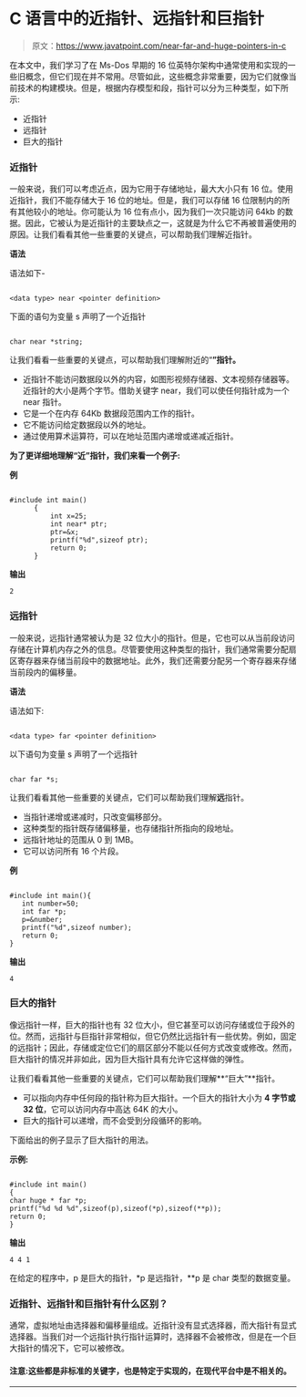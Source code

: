 # C 语言中的近指针、远指针和巨指针

> 原文：<https://www.javatpoint.com/near-far-and-huge-pointers-in-c>

在本文中，我们学习了在 Ms-Dos 早期的 16 位英特尔架构中通常使用和实现的一些旧概念，但它们现在并不常用。尽管如此，这些概念非常重要，因为它们就像当前技术的构建模块。但是，根据内存模型和段，指针可以分为三种类型，如下所示:

*   近指针
*   远指针
*   巨大的指针

### 近指针

一般来说，我们可以考虑近点，因为它用于存储地址，最大大小只有 16 位。使用近指针，我们不能存储大于 16 位的地址。但是，我们可以存储 16 位限制内的所有其他较小的地址。你可能认为 16 位有点小，因为我们一次只能访问 64kb 的数据。因此，它被认为是近指针的主要缺点之一，这就是为什么它不再被普遍使用的原因。让我们看看其他一些重要的关键点，可以帮助我们理解近指针。

**语法**

语法如下-

```

<data type> near <pointer definition>

```

下面的语句为变量 s 声明了一个近指针

```

char near *string;

```

让我们看看一些重要的关键点，可以帮助我们理解附近的“**”指针。**

*   近指针不能访问数据段以外的内容，如图形视频存储器、文本视频存储器等。近指针的大小是两个字节。借助关键字 near，我们可以使任何指针成为一个 near 指针。
*   它是一个在内存 64Kb 数据段范围内工作的指针。
*   它不能访问给定数据段以外的地址。
*   通过使用算术运算符，可以在地址范围内递增或递减近指针。

**为了更详细地理解“近”指针，我们来看一个例子:**

**例**

```

#include int main()
      {
          int x=25;
          int near* ptr;
          ptr=&x;
          printf("%d",sizeof ptr);
          return 0;
      } 
```

**输出**

```
2

```

### 远指针

一般来说，远指针通常被认为是 32 位大小的指针。但是，它也可以从当前段访问存储在计算机内存之外的信息。尽管要使用这种类型的指针，我们通常需要分配扇区寄存器来存储当前段中的数据地址。此外，我们还需要分配另一个寄存器来存储当前段内的偏移量。

**语法**

语法如下:

```

<data type> far <pointer definition>

```

以下语句为变量 s 声明了一个远指针

```

char far *s;

```

让我们看看其他一些重要的关键点，它们可以帮助我们理解**远**指针。

*   当指针递增或递减时，只改变偏移部分。
*   这种类型的指针既存储偏移量，也存储指针所指向的段地址。
*   远指针地址的范围从 0 到 1MB。
*   它可以访问所有 16 个片段。

**例**

```

#include int main(){
   int number=50;
   int far *p;
   p=&number;
   printf("%d",sizeof number);
   return 0;
} 
```

**输出**

```
4

```

### 巨大的指针

像远指针一样，巨大的指针也有 32 位大小，但它甚至可以访问存储或位于段外的位。然而，远指针与巨指针非常相似，但它仍然比远指针有一些优势。例如，固定的远指针；因此，存储或定位它们的扇区部分不能以任何方式改变或修改。然而，巨大指针的情况并非如此，因为巨大指针具有允许它这样做的弹性。

让我们看看其他一些重要的关键点，它们可以帮助我们理解**“巨大”**指针。

*   可以指向内存中任何段的指针称为巨大指针。一个巨大的指针大小为 **4 字节或 32 位**，它可以访问内存中高达 64K 的大小。
*   巨大的指针可以递增，而不会受到分段循环的影响。

下面给出的例子显示了巨大指针的用法。

**示例:**

```

#include int main()
{
char huge * far *p;
printf("%d %d %d",sizeof(p),sizeof(*p),sizeof(**p));
return 0;
} 
```

**输出**

```
4 4 1

```

在给定的程序中，p 是巨大的指针，*p 是远指针，**p 是 char 类型的数据变量。

### 近指针、远指针和巨指针有什么区别？

通常，虚拟地址由选择器和偏移量组成。近指针没有显式选择器，而大指针有显式选择器。当我们对一个远指针执行指针运算时，选择器不会被修改，但是在一个巨大指针的情况下，它可以被修改。

#### 注意:这些都是非标准的关键字，也是特定于实现的，在现代平台中是不相关的。

* * *